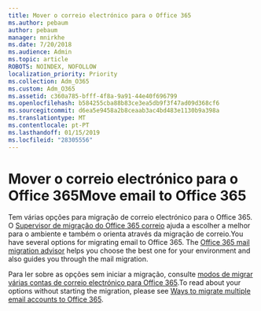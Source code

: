 ```yaml
---
title: Mover o correio electrónico para o Office 365
ms.author: pebaum
author: pebaum
manager: mnirkhe
ms.date: 7/20/2018
ms.audience: Admin
ms.topic: article
ROBOTS: NOINDEX, NOFOLLOW
localization_priority: Priority
ms.collection: Adm_O365
ms.custom: Adm_O365
ms.assetid: c360a785-bfff-4f8a-9a91-44e40f696799
ms.openlocfilehash: b584255cba88b83ce3ea5db9f3f47ad09d368cf6
ms.sourcegitcommit: d6ea5e9458a2b8ceaab3ac4bd483e1130b9a398a
ms.translationtype: MT
ms.contentlocale: pt-PT
ms.lasthandoff: 01/15/2019
ms.locfileid: "28305556"
---
```

# <a name="move-email-to-office-365"></a><span data-ttu-id="8ea42-102">Mover o correio electrónico para o Office 365</span><span class="sxs-lookup"><span data-stu-id="8ea42-102">Move email to Office 365</span></span>

<span data-ttu-id="8ea42-p101">Tem várias opções para migração de correio electrónico para o Office 365. O [Supervisor de migração do Office 365 correio](https://aka.ms/alchemyinsight-mailmigrationadvisor) ajuda a escolher a melhor para o ambiente e também o orienta através da migração de correio.</span><span class="sxs-lookup"><span data-stu-id="8ea42-p101">You have several options for migrating email to Office 365. The [Office 365 mail migration advisor](https://aka.ms/alchemyinsight-mailmigrationadvisor) helps you choose the best one for your environment and also guides you through the mail migration.</span></span> 
  
<span data-ttu-id="8ea42-105">Para ler sobre as opções sem iniciar a migração, consulte [modos de migrar várias contas de correio electrónico para Office 365](https://support.office.com/article/0a4913fe-60fb-498f-9155-a86516418842).</span><span class="sxs-lookup"><span data-stu-id="8ea42-105">To read about your options without starting the migration, please see [Ways to migrate multiple email accounts to Office 365](https://support.office.com/article/0a4913fe-60fb-498f-9155-a86516418842).</span></span>
  

